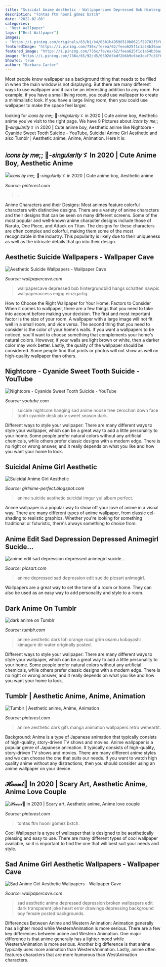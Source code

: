 ```yaml
---
title: "Suicidal Anime Aesthetic - Wallpapercave Depressed Bxb Hintergrundbild Hangs Schatten Nawpic Wallpaperaccess Enjpg Einzigartig"
description: "Tontas ftm hooni gómez bxtch"
date: "2022-02-08"
categories:
- "Best Wallpaper"
tags: ["Best Wallpaper"]
images:
- "https://i.pinimg.com/originals/63/b1/b4/63b1b49598510b8621f29702f5f8e158.gif"
featuredImage: "https://i.pinimg.com/736x/fe/ea/62/feea625f1c1a54b36aac7a160a85b1ef.jpg"
featured_image: "https://i.pinimg.com/736x/fe/ea/62/feea625f1c1a54b36aac7a160a85b1ef.jpg"
image: "https://i.pinimg.com/736x/65/92/d5/6592d5bdf2b6b9c6be3caf7c33f08167.jpg"
ShowToc: true
author: "Barbara Carter"
---
```



Most people know wallpaper as a background thing that needs to be filled in when the main window is not displaying. But there are many different ways to use wallpaper and it can be an interesting addition to any room. For example, if you have a small living room, you could use wallpaper to create a minimalistic look. If you have a large living room, then you could use wallpaper to make the space feel larger.

	

		
looking for 𝑖𝑐𝑜𝑛𝑠 𝑏𝑦 𝑚𝑒;; 🧧-𝑠𝑖𝑛𝑔𝑢𝑙𝑎𝑟𝑖𝑡𝑦ゞ in 2020 | Cute anime boy, Aesthetic anime you've visit to the right page. We have 9 Pictures about 𝑖𝑐𝑜𝑛𝑠 𝑏𝑦 𝑚𝑒;; 🧧-𝑠𝑖𝑛𝑔𝑢𝑙𝑎𝑟𝑖𝑡𝑦ゞ in 2020 | Cute anime boy, Aesthetic anime like Nightcore - Cyanide Sweet Tooth Suicide - YouTube, Suicidal Anime Girl Aesthetic and also Tumblr | Aesthetic anime, Anime, Animation. Here it is:
		
    
## 𝑖𝑐𝑜𝑛𝑠 𝑏𝑦 𝑚𝑒;; 🧧-𝑠𝑖𝑛𝑔𝑢𝑙𝑎𝑟𝑖𝑡𝑦ゞ In 2020 | Cute Anime Boy, Aesthetic Anime

<img loading=lazy src="https://i.pinimg.com/736x/65/92/d5/6592d5bdf2b6b9c6be3caf7c33f08167.jpg" onerror="this.onerror=null;this.src='https://tse1.mm.bing.net/th?id=OIP.i0kU4aES6rVX7ZF1zYs0NAHaIY&amp;pid=15.1';" alt="𝑖𝑐𝑜𝑛𝑠 𝑏𝑦 𝑚𝑒;; 🧧-𝑠𝑖𝑛𝑔𝑢𝑙𝑎𝑟𝑖𝑡𝑦ゞ in 2020 | Cute anime boy, Aesthetic anime">

_Source: pinterest.com_

>. 

	

Anime Characters and their Designs: Most animes feature colorful characters with distinctive designs.
There are a variety of anime characters and their designs that can be seen on many different screens. Some of the most popular and well-known anime character designs include those of Naruto, One Piece, and Attack on Titan. The designs for these characters are often complex and colorful, making them some of the most recognizable in the industry. This popularity is likely due to their uniqueness as well as the intricate details that go into their design.

    
## Aesthetic Suicide Wallpapers - Wallpaper Cave

<img loading=lazy src="https://wallpapercave.com/wp/wp4689698.jpg" onerror="this.onerror=null;this.src='https://tse2.mm.bing.net/th?id=OIP.yLRkPE77cqGrLBKrVFhlEAHaNK&amp;pid=15.1';" alt="Aesthetic Suicide Wallpapers - Wallpaper Cave">

_Source: wallpapercave.com_

>wallpapercave depressed bxb hintergrundbild hangs schatten nawpic wallpaperaccess enjpg einzigartig. 

	

How to Choose the Right Wallpaper for Your Home: Factors to Consider
When it comes to wallpaper, there are a few things that you need to take into account before making your decision. The first and most important factor is the size of your room. A wallpaper with a large image will not fit well in a small room, and vice versa. 
The second thing that you need to consider is the color of your home's walls. If you want a wallpapers to be noticed, you'll want to choose something that complements your home's natural colors. However, if your walls are light brown or white, then a darker color may work better. 
Lastly, the quality of the wallpaper should be considered. Some people find that prints or photos will not show as well on high-quality wallpaper than others.

    
## Nightcore - Cyanide Sweet Tooth Suicide - YouTube

<img loading=lazy src="https://i.ytimg.com/vi/pS8u3GQUlKU/maxresdefault.jpg" onerror="this.onerror=null;this.src='https://tse3.mm.bing.net/th?id=OIP.icCDwMkgcZZeGnvDllyUIwHaEK&amp;pid=15.1';" alt="Nightcore - Cyanide Sweet Tooth Suicide - YouTube">

_Source: youtube.com_

>suicide nightcore hanging sad anime noose tree zerochan down face tooth cyanide desk pixiv sweet season dark. 

	

Different ways to style your wallpaper:
There are many different ways to style your wallpaper, which can be a great way to add a little personality to your home. Some people prefer natural colors without any artificial chemicals, while others prefer classic designs with a modern edge. There is no right or wrong answer, and it really depends on what you like and how you want your home to look.

    
## Suicidal Anime Girl Aesthetic

<img loading=lazy src="https://i.imgur.com/POCz2n4.jpg?fb" onerror="this.onerror=null;this.src='https://tse4.mm.bing.net/th?id=OIP.6aTPCcaHVT6DIgqysidTBwHaD4&amp;pid=15.1';" alt="Suicidal Anime Girl Aesthetic">

_Source: girlnime-perfect.blogspot.com_

>anime suicide aesthetic suicidal imgur yui album perfect. 

	

Anime wallpaper is a popular way to show off your love of anime in a visual way. There are many different types of anime wallpaper, from classic cel-shading to realistic graphics. Whether you're looking for something traditional or futuristic, there's always something to choice from.

    
## Anime Edit Sad Depression Depressed Animegirl Sucide...

<img loading=lazy src="https://cdn140.picsart.com/264420319019202.jpg" onerror="this.onerror=null;this.src='https://tse1.mm.bing.net/th?id=OIP.WC6suyvWaao3azQLpbF_hQHaJy&amp;pid=15.1';" alt="anime edit sad depression depressed animegirl sucide...">

_Source: picsart.com_

>anime depressed sad depression edit sucide picsart animegirl. 

	

Wallpapers are a great way to set the tone of a room or home. They can also be used as an easy way to add personality and style to a room.

    
## Dark Anime On Tumblr

<img loading=lazy src="https://66.media.tumblr.com/8461d03ee31322cb58d85088de24b389/tumblr_pd2q2kZ0g71xcrg54o1_500.gif" onerror="this.onerror=null;this.src='https://tse1.mm.bing.net/th?id=OIP.jsGWPaSDEVOeX414Ec2RBAEsDY&amp;pid=15.1';" alt="dark anime on Tumblr">

_Source: tumblr.com_

>anime aesthetic dark lofi orange road grim osamu kobayashi kimagure dir water originally posted. 

	

Different ways to style your wallpaper:
There are many different ways to style your wallpaper, which can be a great way to add a little personality to your home. Some people prefer natural colors without any artificial chemicals, while others prefer classic designs with a modern edge. There is no right or wrong answer, and it really depends on what you like and how you want your home to look.

    
## Tumblr | Aesthetic Anime, Anime, Animation

<img loading=lazy src="https://i.pinimg.com/originals/63/b1/b4/63b1b49598510b8621f29702f5f8e158.gif" onerror="this.onerror=null;this.src='https://tse4.mm.bing.net/th?id=OIP.73lwFv47on3MgVtuKY0cygHaEM&amp;pid=15.1';" alt="Tumblr | Aesthetic anime, Anime, Animation">

_Source: pinterest.com_

>anime aesthetic dark gifs manga animation wallpapers retro weheartit. 

	

Background: Anime is a type of Japanese animation that typically consists of high-quality, story-driven TV shows and movies.
Anime wallpaper is a popular genre of Japanese animation. It typically consists of high-quality, story-driven TV shows and movies. There are many different anime styles and we can choose the one that suits our needs. If you want to watch high quality anime without any distractions, then you should consider using an anime wallpaper on your device.

    
## 𝓗𝓸𝓸𝓷𝓲🔪 In 2020 | Scary Art, Aesthetic Anime, Anime Love Couple

<img loading=lazy src="https://i.pinimg.com/736x/fe/ea/62/feea625f1c1a54b36aac7a160a85b1ef.jpg" onerror="this.onerror=null;this.src='https://tse2.mm.bing.net/th?id=OIP.z4tb7BJ5YcA2MaM4Yh0CwQHaHa&amp;pid=15.1';" alt="𝓗𝓸𝓸𝓷𝓲🔪 in 2020 | Scary art, Aesthetic anime, Anime love couple">

_Source: pinterest.com_

>tontas ftm hooni gómez bxtch. 

	

Cool Wallpaper is a type of wallpaper that is designed to be aesthetically pleasing and easy to use. There are many different types of cool wallpaper available, so it is important to find the one that will best suit your needs and style.

    
## Sad Anime Girl Aesthetic Wallpapers - Wallpaper Cave

<img loading=lazy src="https://wallpapercave.com/wp/wp6372675.png" onerror="this.onerror=null;this.src='https://tse3.mm.bing.net/th?id=OIP.9iOfdKJ1sLjV5K6iesCSCwHaI4&amp;pid=15.1';" alt="Sad Anime Girl Aesthetic Wallpapers - Wallpaper Cave">

_Source: wallpapercave.com_

>sad aesthetic anime depressed depression broken wallpapers edit dark transparent joke heart error drawings depressing background boy female posted backgrounds. 

	

Differences Between Anime and Western Animation: Animation generally has a lighter mood while WesternAnimation is more serious.
There are a few key differences between anime and Western Animation. One major difference is that anime generally has a lighter mood while WesternAnimation is more serious. Another big difference is that anime typically uses more animation than WesternAnimation. Lastly, anime often features characters that are more humorous than WestAnimation characters.

